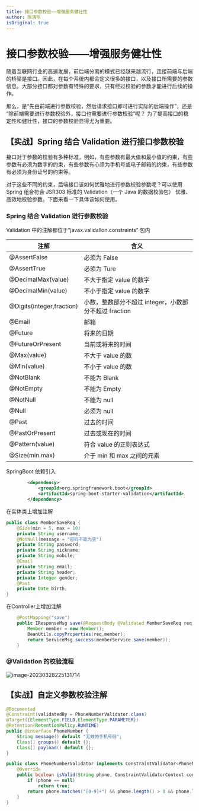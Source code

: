 ```yaml
---
title: 接口参数校验——增强服务健壮性
author: 陈清华
isOriginal: true
---
```

# 接口参数校验——增强服务健壮性

随着互联网行业的高速发展，前后端分离的模式已经越来越流行，连接前端与后端的桥梁是接口。因此，在每个系统内都会定义很多的接口，以及接口所需要的参数信息。大部分接口都对参数有特殊的要求，只有经过校验的参数才能进行后续的操作。

那么，是“先由前端进行参数校验，然后请求接口即可进行实际的后端操作”，还是 “除前端需要进行参数校验外，接口也需要进行参数校验”呢？ 为了提高接口的稳定性和健壮性，接口的参数校验显得尤为重要。

## 【实战】Spring 结合 Validation 进行接口参数校验

接口对于参数的校验有多种标准，例如，有些参数有最大值和最小值的约束，有些参数有必须为数字的约束，有些参数有心须为手机号或电子邮箱的约束，有些参数有必须为身份证号的约束等。

对于这些不同的约束，后端接口该如何优雅地进行参数校验参数呢？可以使用 Spring 组合符合 JSR303 标准的 Validation（一个 Java 的数据校验包） 优雅、高效地校验参数。下面来看一下具体该如何使用。

### Spring 结合 Validation 迸行参数校验

Validation 中的注解都位于“javax.validallon.constraints” 包内

| 注解                      | 含义                                                  |
| ------------------------- | ----------------------------------------------------- |
| @AssertFalse              | 必须为 False                                          |
| @AssertTrue               | 必须为 Ture                                           |
| @DecimalMax(value)        | 不大于指定 value 的数字                               |
| @DecimalMin(value)        | 不小于指定 value 的数字                               |
| @Digits(integer,fraction) | 小数，整数部分不超过 integer，小数部分不超过 fraction |
| @Email                    | 邮箱                                                  |
| @Future                   | 将来的日期                                            |
| @FutureOrPresent          | 当前或将来的时间                                      |
| @Max(value)               | 不大于 value 的数                                     |
| @Min(value)               | 不小于 value 的数                                     |
| @NotBlank                 | 不能为 Blank                                          |
| @NotEmpty                 | 不能为 Empty                                          |
| @NotNull                  | 不能为 null                                           |
| @Null                     | 必须为 null                                           |
| @Past                     | 过去的时间                                            |
| @PastOrPresent            | 过去或现在的时间                                      |
| @Pattern(value)           | 符合 value 的正则表达式                               |
| @Size(min.max)            | 介于 min 和 max 之间的元素                            |

SpringBoot 依赖引入

```xml
        <dependency>
            <groupId>org.springframework.boot</groupId>
            <artifactId>spring-boot-starter-validation</artifactId>
        </dependency>
```

在实体类上增加注解

```java
public class MemberSaveReq {
    @Size(min = 5, max = 10)
    private String username;
    @NotNull(message = "密码不能为空")
    private String password;
    private String nickname;
    private String mobile;
    @Email
    private String email;
    private String header;
    private Integer gender;
    @Past
    private Date birth;
}
```

在Controller上增加注解

```java
    @PostMapping("save")
    public IResponseMsg save(@RequestBody @Validated MemberSaveReq req){
        Member member = new Member();
        BeanUtils.copyProperties(req,member);
        return ServiceMsg.success(memberService.save(member));
    }
```

### @Validation 的校验流程

![image-20230328225131714](http://dean-imgsubmit.oss-cn-beijing.aliyuncs.com/note/image-20230328225131714.png)

## 【实战】自定义参数校验注解

```java
@Documented
@Constraint(validatedBy = PhoneNumberValidator.class)
@Target({ElementType.FIELD,ElementType.PARAMETER})
@Retention(RetentionPolicy.RUNTIME)
public @interface PhoneNumber {
    String message() default "无效的手机号码";
    Class[] groups() default {};
    Class[] payload() default {};
}
```

```java
public class PhoneNumberValidator implements ConstraintValidator<PhoneNumber, String> {
    @Override
    public boolean isValid(String phone, ConstraintValidatorContext constraintValidatorContext) {
        if (phone == null)
            return true;
        return phone.matches("[0-9]+") && phone.length() > 8 && phone.length() < 14;
    }
}
```

